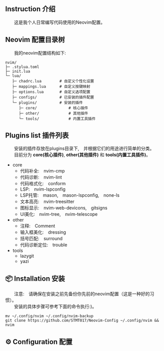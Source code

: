 ## Instruction 介绍
&emsp;&emsp;这是我个人日常编写代码使用的Neovim配置。

## Neovim 配置目录树
&emsp;&emsp;我的neovim配置结构如下:

```
nvim/
├─ .stylua.toml
├─ init.lua
└─ lua/
   ├─ chadrc.lua        # 自定义个性化设置
   ├─ mappings.lua      # 自定义按键映射
   ├─ options.lua       # 自定义选项配置
   ├─ configs/          # 已安装的插件配置
   └─ plugins/          # 安装的插件
      ├─ core/              # 核心插件
      ├─ other/             # 其他插件
      └─ tools/             # 内置工具插件
```

## Plugins list 插件列表
&emsp;&emsp;安装的插件存放在plugins目录下,&emsp;并根据它们的用途进行简单的分类。<br>
&emsp;&emsp;目前分为 __core(核心插件)__, __other(其他插件)__ 和 __tools(内置工具插件)__。

- core
   - 代码补全:&emsp;nvim-cmp
   - 代码诊断:&emsp;nvim-lint
   - 代码格式化:&emsp;conform
   - LSP:&emsp;nvim-lspconfig
   - LSP托管:&emsp;mason,&emsp;mason-lspconfig,&emsp;none-ls
   - 文本高亮:&emsp;nvim-treesitter
   - 图标显示:&emsp;nvim-web-devicons,&emsp;gitsigns
   - UI美化:&emsp;nvim-tree,&emsp;nvim-telescope
- other
   - 注释:&emsp;Comment 
   - 输入框美化:&emsp;dressing 
   - 括号匹配:&emsp;surround
   - 代码诊断定位:&emsp;trouble
- tools
   - lazygit   
   - yazi

## 📦 Installation 安装
&emsp;&emsp;注意:&emsp;请确保在安装之前先备份你先前的neovim配置（这是一种好的习惯）。<br>
&emsp;&emsp;安装的具体步骤可参考下面的命令执行:)。

```git
mv ~/.config/nvim ~/.config/nvim-backup                                                  
git clone https://github.com/STMT017/Neovim-Config ~/.config/nvim && nvim                                                                       
```

## ⚙️ Configuration 配置
